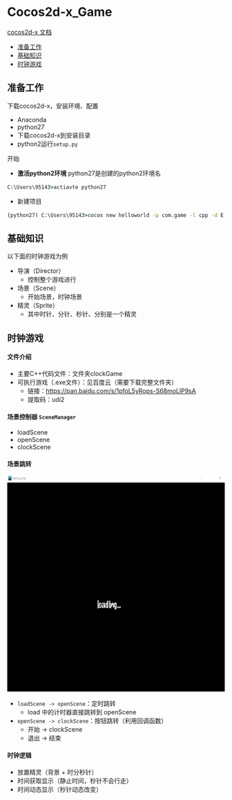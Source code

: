 # Cocos2d-x_Game
[cocos2d-x 文档](https://docs.cocos.com/cocos2d-x/manual/zh/)  

* [准备工作](#准备工作)
* [基础知识](#基础知识)
* [时钟游戏](#时钟游戏)


## 准备工作
下载cocos2d-x，安装环境、配置
* Anaconda
* python27
* 下载cocos2d-x到安装目录
* python2运行`setup.py`

开始
* **激活python2环境**  python27是创建的python2环境名
```cmd
C:\Users\95143>actiavte python27
```
* 新建项目
```cmd
(python27) C:\Users\95143>cocos new helloworld -p com.game -l cpp -d E:/Projects/cocos_demo
```

## 基础知识
以下面的时钟游戏为例
* 导演（Director）
  * 控制整个游戏进行
* 场景（Scene）
  * 开始场景，时钟场景
* 精灵（Sprite）
  * 其中时针、分针、秒针、分别是一个精灵

## 时钟游戏
#### 文件介绍
* 主要C++代码文件：文件夹clockGame
* 可执行游戏（.exe文件）：见百度云（需要下载完整文件夹）
  * 链接：https://pan.baidu.com/s/1pfoL5yRops-S68moLlP9sA   
  * 提取码：udi2  

#### 场景控制器 `SceneManager`
* loadScene
* openScene
* clockScene
#### 场景跳转
<div align=center><img src="https://github.com/FangChao1086/Cocos2d-x_Game/blob/master/依赖文件/跳转.gif" width="600" height="500"></div> 

* `loadScene -> openScene`：定时跳转
  * load 中的计时器直接跳转到 openScene 
* `openScene -> clockScene`：按钮跳转（利用回调函数）
  * 开始 -> clockScene
  * 退出 -> 结束
#### 时钟逻辑
* 放置精灵（背景 + 时分秒针）
* 时间获取显示（静止时间，秒针不会行走）
* 时间动态显示（秒针动态改变）


